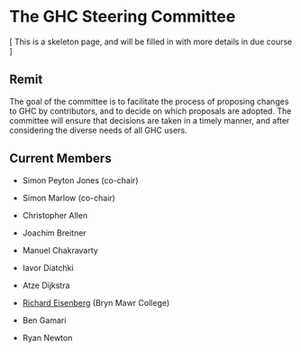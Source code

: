 # The GHC Steering Committee



\[ This is a skeleton page, and will be filled in with more details in due course \]


## Remit



The goal of the committee is to facilitate the process of proposing changes to GHC by contributors, and to decide on which proposals are adopted.  The committee will ensure that decisions are taken in a timely manner, and after considering the diverse needs of all GHC users.


## Current Members


- Simon Peyton Jones (co-chair)
- Simon Marlow (co-chair)

- Christopher Allen
- Joachim Breitner
- Manuel Chakravarty
- Iavor Diatchki
- Atze Dijkstra
- [ Richard Eisenberg](http://cs.brynmawr.edu/~rae) (Bryn Mawr College)
- Ben Gamari
- Ryan Newton
